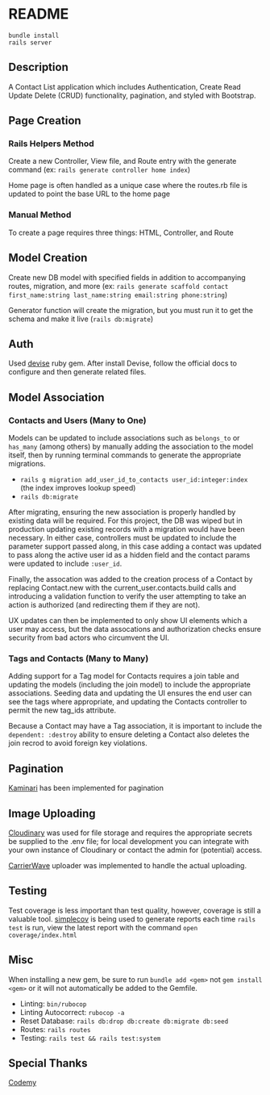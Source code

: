 # README

```
bundle install
rails server
```

## Description

A Contact List application which includes Authentication, Create Read Update Delete (CRUD) functionality, pagination, and styled with Bootstrap.

## Page Creation

### Rails Helpers Method

Create a new Controller, View file, and Route entry with the generate command (ex: `rails generate controller home index`)

Home page is often handled as a unique case where the routes.rb file is updated to point the base URL to the home page

### Manual Method

To create a page requires three things: HTML, Controller, and Route

## Model Creation

Create new DB model with specified fields in addition to accompanying routes, migration, and more (ex: `rails generate scaffold contact first_name:string last_name:string email:string phone:string`)

Generator function will create the migration, but you must run it to get the schema and make it live (`rails db:migrate`)

## Auth

Used [devise](https://rubygems.org/gems/devise) ruby gem.
After install Devise, follow the official docs to configure and then generate related files.

## Model Association

### Contacts and Users (Many to One)

Models can be updated to include associations such as `belongs_to` or `has_many` (among others) by manually adding the association to the model itself, then by running terminal commands to generate the appropriate migrations.

- `rails g migration add_user_id_to_contacts user_id:integer:index` (the index improves lookup speed)
- `rails db:migrate`

After migrating, ensuring the new association is properly handled by existing data will be required. For this project, the DB was wiped but in production updating existing records with a migration would have been necessary. In either case, controllers must be updated to include the parameter support passed along, in this case adding a contact was updated to pass along the active user id as a hidden field and the contact params were updated to include `:user_id`.

Finally, the assocation was added to the creation process of a Contact by replacing Contact.new with the current_user.contacts.build calls and introducing a validation function to verify the user attempting to take an action is authorized (and redirecting them if they are not).

UX updates can then be implemented to only show UI elements which a user may access, but the data assocations and authorization checks ensure security from bad actors who circumvent the UI.

### Tags and Contacts (Many to Many)

Adding support for a Tag model for Contacts requires a join table and updating the models (including the join model) to include the appropriate associations. Seeding data and updating the UI ensures the end user can see the tags where appropriate, and updating the Contacts controller to permit the new tag_ids attribute.

Because a Contact may have a Tag association, it is important to include the `dependent: :destroy` ability to ensure deleting a Contact also deletes the join recrod to avoid foreign key violations.

## Pagination

[Kaminari](https://github.com/kaminari/kaminari) has been implemented for pagination

## Image Uploading

[Cloudinary](https://cloudinary.com/documentation/rails_integration) was used for file storage and requires the appropriate secrets be supplied to the .env file; for local development you can integrate with your own instance of Cloudinary or contact the admin for (potential) access.

[CarrierWave](https://rubygems.org/gems/carrierwave) uploader was implemented to handle the actual uploading.

## Testing

Test coverage is less important than test quality, however, coverage is still a valuable tool. [simplecov](https://github.com/simplecov-ruby/simplecov) is being used to generate reports each time `rails test` is run, view the latest report with the command `open coverage/index.html`

## Misc

When installing a new gem, be sure to run `bundle add <gem>` not `gem install <gem>` or it will not automatically be added to the Gemfile.

- Linting: `bin/rubocop`
- Linting Autocorrect: `rubocop -a`
- Reset Database: `rails db:drop db:create db:migrate db:seed`
- Routes: `rails routes`
- Testing: `rails test && rails test:system`

## Special Thanks

[Codemy](https://www.youtube.com/watch?v=fmyvWz5TUWg)
